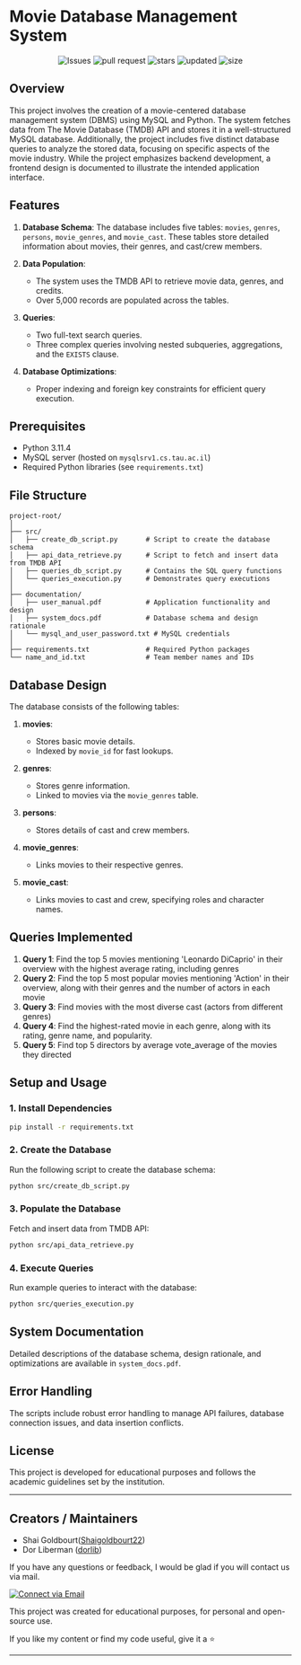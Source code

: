 # Movie Database Management System

<p align="center">
    <img alt="Issues" src="https://img.shields.io/github/issues-raw/Shaigoldbourt22/DbProject"/>
    <img alt="pull request" src="https://img.shields.io/github/issues-pr-closed/Shaigoldbourt22/DbProject"/>
    <img alt="stars" src="https://img.shields.io/github/stars/Shaigoldbourt22/DbProject?style=social">
    <img alt="updated" src="https://img.shields.io/github/last-commit/Shaigoldbourt22/DbProject">
    <img alt="size" src="https://img.shields.io/github/repo-size/Shaigoldbourt22/DbProject" >
</p>

## Overview

This project involves the creation of a movie-centered database management system (DBMS) using MySQL and Python. The system fetches data from The Movie Database (TMDB) API and stores it in a well-structured MySQL database. Additionally, the project includes five distinct database queries to analyze the stored data, focusing on specific aspects of the movie industry. While the project emphasizes backend development, a frontend design is documented to illustrate the intended application interface.

## Features

1. **Database Schema**: The database includes five tables: `movies`, `genres`, `persons`, `movie_genres`, and `movie_cast`. These tables store detailed information about movies, their genres, and cast/crew members.

2. **Data Population**:

   - The system uses the TMDB API to retrieve movie data, genres, and credits.
   - Over 5,000 records are populated across the tables.

3. **Queries**:

   - Two full-text search queries.
   - Three complex queries involving nested subqueries, aggregations, and the `EXISTS` clause.

4. **Database Optimizations**:
   - Proper indexing and foreign key constraints for efficient query execution.

## Prerequisites

- Python 3.11.4
- MySQL server (hosted on `mysqlsrv1.cs.tau.ac.il`)
- Required Python libraries (see `requirements.txt`)

## File Structure

```
project-root/
│
├── src/
│   ├── create_db_script.py       # Script to create the database schema
│   ├── api_data_retrieve.py      # Script to fetch and insert data from TMDB API
│   ├── queries_db_script.py      # Contains the SQL query functions
│   └── queries_execution.py      # Demonstrates query executions
│
├── documentation/
│   ├── user_manual.pdf           # Application functionality and design
│   ├── system_docs.pdf           # Database schema and design rationale
│   └── mysql_and_user_password.txt # MySQL credentials
│
├── requirements.txt              # Required Python packages
└── name_and_id.txt               # Team member names and IDs
```

## Database Design

The database consists of the following tables:

1. **movies**:

   - Stores basic movie details.
   - Indexed by `movie_id` for fast lookups.

2. **genres**:

   - Stores genre information.
   - Linked to movies via the `movie_genres` table.

3. **persons**:

   - Stores details of cast and crew members.

4. **movie_genres**:

   - Links movies to their respective genres.

5. **movie_cast**:
   - Links movies to cast and crew, specifying roles and character names.

## Queries Implemented

1. **Query 1**: Find the top 5 movies mentioning 'Leonardo DiCaprio' in their overview with the highest average rating, including genres
2. **Query 2**: Find the top 5 most popular movies mentioning 'Action' in their overview, along with their genres and the number of actors in each movie
3. **Query 3**: Find movies with the most diverse cast (actors from different genres)
4. **Query 4**: Find the highest-rated movie in each genre, along with its rating, genre name, and popularity.
5. **Query 5**: Find top 5 directors by average vote_average of the movies they directed

## Setup and Usage

### 1. Install Dependencies

```bash
pip install -r requirements.txt
```

### 2. Create the Database

Run the following script to create the database schema:

```bash
python src/create_db_script.py
```

### 3. Populate the Database

Fetch and insert data from TMDB API:

```bash
python src/api_data_retrieve.py
```

### 4. Execute Queries

Run example queries to interact with the database:

```bash
python src/queries_execution.py
```

## System Documentation

Detailed descriptions of the database schema, design rationale, and optimizations are available in `system_docs.pdf`.

## Error Handling

The scripts include robust error handling to manage API failures, database connection issues, and data insertion conflicts.

## License

This project is developed for educational purposes and follows the academic guidelines set by the institution.

---

## Creators / Maintainers

- Shai Goldbourt([Shaigoldbourt22](https://github.com/Shaigoldbourt22))
- Dor Liberman ([dorlib](https://github.com/dorlib))

If you have any questions or feedback, I would be glad if you will contact us via mail.

<p align="left">
  <a href="dorlibrm@gmail.com"> 
    <img alt="Connect via Email" src="https://img.shields.io/badge/Gmail-c14438?style=flat&logo=Gmail&logoColor=white" />
  </a>
</p>

This project was created for educational purposes, for personal and open-source use.

If you like my content or find my code useful, give it a :star:

---
